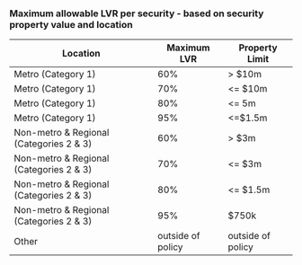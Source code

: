 ### Maximum allowable LVR per security - based on security property value and location

|  Location  |  Maximum LVR  |  Property Limit  |
| --- | --- | --- |
|  Metro (Category 1)  |  60%  |  > $10m   |
|  Metro (Category 1)  |  70%  |  <= $10m  |
|  Metro (Category 1)  |  80%  |  <= 5m    |
|  Metro (Category 1)  |  95%  |  <=$1.5m  |
|  Non-metro & Regional (Categories 2 & 3)  |  60%  |  > $3m  |
|  Non-metro & Regional (Categories 2 & 3)  |  70%  |  <= $3m  |
|  Non-metro & Regional (Categories 2 & 3)  |  80%  |  <= $1.5m  |
|  Non-metro & Regional (Categories 2 & 3)  |  95%  |  $750k  |
|  Other  |  outside of policy  |  outside of policy  |
